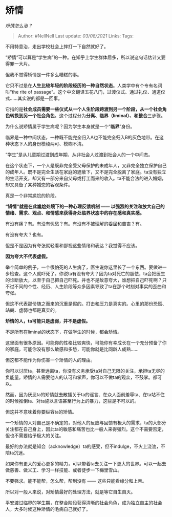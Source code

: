 # 矫情
*矫情怎么治？*

> Author: #NellNell
Last update: *03/08/2021*
Links:
Tags:

不用特意治，走出学校社会上摔打一下自然就好了。

“矫情”可以算是“学生病”的一种。在知乎上学生群体居多，所以说这句话估计又要得罪一大片。

但我不觉得矫情是一件多么糟糕的事。

它只不过是在**人生比较年轻的阶段经历的一种自然状态**。人类学中有个专有名词叫“the rite of passage”。这个中文翻译五花八门，过渡仪式、通过礼仪、通道仪式……其实说的都是一回事。

它指的是**社会成员需要一些仪式从一个人生阶段跨渡到另一个阶段，从一个社会角色转换到另一个社会角色**。这个过程分为**分离、临界（liminal）、和整合**三步骤。

为什么说矫情属于学生病呢？因为学生本身就是一个“**临界**”身份。

临界是一种中间状态，一种既不能完全归入A也不能完全归入B的灰色地带。在这种状态下人的身份模棱两可、模糊不清。

“学生”是从儿童期过渡到成年期、从非社会人过渡到社会人的一个中间态。

在这个状态下，一个人是既非完全受父母保护的未成年人，又非完全独立保护自己的成年人。既不是完全生活在家庭的遮蔽下，又不是完全脱离了家庭。ta没有独立的生活开支，却又有一部分来自父母或打工而来的收入。ta不能合法的进入婚姻，却又具备了某种婚恋的客观条件。

真是一个非常尴尬的阶段。

**“矫情”就是在此尴尬处境下的一种心理反馈机制 —— 以强烈的关注和放大自己的情绪、需求、观点、和情感来获得身处临界状态中的存在感和真实感。**

有没有痛？有。有没有忧愁？有。有没有不被理解的委屈和苦衷？有。

有没有夸大？也有。

但是不是因为有夸张就轻看和鄙视这些情绪和表达？我觉得不应该。

**因为夸大不代表虚假。**

举个简单的例子，一个很怕死的人生病了，医生说你这里长了一个东西。要做进一步检查。这个人就吓死了。你说ta有没有夸大？因为ta对死亡的胆怯，ta会把医生的诊断放大，以至于自己把自己吓死。并也不是故意夸大，谁想把自己吓死啊？只不过不同的个性、经历、人生阶段等众多因素导致了ta在那个时刻对事实的歪曲和夸张。

但这不代表那份随之而来的沉重是假的。打击和压力是真实的。心里的那份恐慌、站兢、虚弱也都是真实的。

**矫情的人，ta可能只是虚弱，并不是虚假。**

不是所有在liminal的状态下，在做学生的时候，都会矫情。

这里面有很多原因。可能你的性格比较爽快，可能你有幸成长在一个充分预备了你的家庭，可能你没有那么敏感和多愁，可能你就是比同龄人成熟……

但这都不能作为你伤害一个矫情的人的理由。

你可以讨厌ta，甚至远离ta，你没有义务承受ta对自己无限的关注，承担ta无尽的负能量。矫情的人需要他人的认可和掌声，你可以不做ta的观众，不鼓掌。都可以。

然而，因为厌恶ta的矫情就去散播关于ta的谣言、在众人面前羞辱ta、在ta站不住的时候推倒ta、对ta施以言语甚至行为上的暴力，这些是不可以的。

但这并不意味着你要纵容ta的矫情。

一个矫情的人对自己是不确定的，对他人的反应与回馈有极大的需求，ta的大部分关注都在自己身上，因此ta的敏感和痛苦也比一般人来得强烈。这个不需要否定，但也不需要给予极大的关注。

最好的办法就是知会（acknowledge）ta的感受，但不indulge，不火上浇油，不陪ta沉迷。

如果你有更大的爱心更多的精力，可以带着ta去关注一下更大的世界。可以一起去做慈善、做义工、学习一样技能、或者徒步一下梅里雪山。

不要强求。能不能帮，怎么帮，帮到没有 —— 这些只能看缘分和上帝。

所以对一般人来说，对矫情最好的处理方法，就是等它自生自灭。

平安渡过临界的学生期，在整合阶段获得清晰的社会角色，成为独立自主的社会人，大多时候这种矫情的毛病自己就好了。
